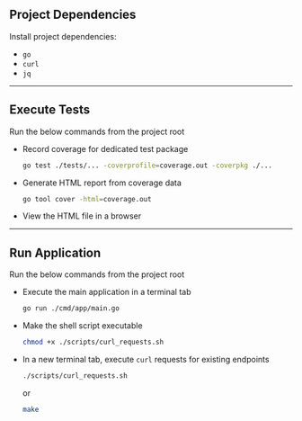## Project Dependencies

Install project dependencies:

+ `go`
+ `curl`
+ `jq`

---

## Execute Tests

Run the below commands from the project root

+ Record coverage for dedicated test package

  ```zsh
  go test ./tests/... -coverprofile=coverage.out -coverpkg ./...
  ```

+ Generate HTML report from coverage data

  ```zsh
  go tool cover -html=coverage.out
  ```

+ View the HTML file in a browser

---

## Run Application

Run the below commands from the project root

+ Execute the main application in a terminal tab

  ```zsh
  go run ./cmd/app/main.go
  ```

+ Make the shell script executable

  ```zsh
  chmod +x ./scripts/curl_requests.sh
  ```

+ In a new terminal tab, execute `curl` requests for existing endpoints


  ```zsh
  ./scripts/curl_requests.sh
  ```

  or

  ```zsh
  make
  ```
